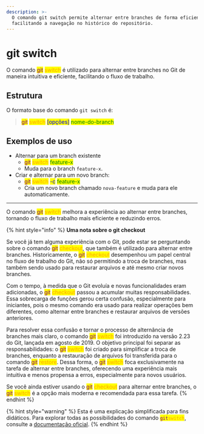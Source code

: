 ```yaml
---
description: >-
  O comando git switch permite alternar entre branches de forma eficiente,
  facilitando a navegação no histórico do repositório.
---
```


# git switch

O comando <mark style="color:purple;">git</mark> <mark style="color:orange;">switch</mark> é utilizado para alternar entre branches no Git de maneira intuitiva e eficiente, facilitando o fluxo de trabalho.

## Estrutura

O formato base do comando `git switch` é:

> <mark style="color:purple;">git</mark> <mark style="color:orange;">switch</mark> <mark style="color:blue;">\[opções]</mark> <mark style="color:green;">nome-do-branch</mark>

## Exemplos de uso

* Alternar para um branch existente
  * <mark style="color:purple;">git</mark> <mark style="color:orange;">switch</mark> <mark style="color:green;">feature-x</mark>
  * Muda para o branch `feature-x`.
* Criar e alternar para um novo branch:
  * <mark style="color:purple;">git</mark> <mark style="color:orange;">switch</mark> <mark style="color:blue;">-c</mark> <mark style="color:green;">feature-x</mark>
  * Cria um novo branch chamado `nova-feature` e muda para ele automaticamente.

***

O comando <mark style="color:purple;">git</mark> <mark style="color:orange;">switch</mark> melhora a experiência ao alternar entre branches, tornando o fluxo de trabalho mais eficiente e reduzindo erros.

{% hint style="info" %}
**Uma nota sobre o git checkout**

Se você já tem alguma experiência com o Git, pode estar se perguntando sobre o comando <mark style="color:purple;">git</mark> <mark style="color:orange;">checkout</mark>, que também é utilizado para alternar entre branches. Historicamente, o <mark style="color:purple;">git</mark> <mark style="color:orange;">checkout</mark> desempenhou um papel central no fluxo de trabalho do Git, não só permitindo a troca de branches, mas também sendo usado para restaurar arquivos e até mesmo criar novos branches.

Com o tempo, à medida que o Git evoluía e novas funcionalidades eram adicionadas, o <mark style="color:purple;">git</mark> <mark style="color:orange;">checkout</mark> passou a acumular muitas responsabilidades. Essa sobrecarga de funções gerou certa confusão, especialmente para iniciantes, pois o mesmo comando era usado para realizar operações bem diferentes, como alternar entre branches e restaurar arquivos de versões anteriores.

Para resolver essa confusão e tornar o processo de alternância de branches mais claro, o comando <mark style="color:purple;">git</mark> <mark style="color:orange;">switch</mark> foi introduzido na versão 2.23 do Git, lançada em agosto de 2019. O objetivo principal foi separar as responsabilidades: o <mark style="color:purple;">git</mark> <mark style="color:orange;">switch</mark> foi criado para simplificar a troca de branches, enquanto a restauração de arquivos foi transferida para o comando <mark style="color:purple;">git</mark> <mark style="color:orange;">restore</mark>. Dessa forma, o <mark style="color:purple;">git</mark> <mark style="color:orange;">switch</mark> foca exclusivamente na tarefa de alternar entre branches, oferecendo uma experiência mais intuitiva e menos propensa a erros, especialmente para novos usuários.

Se você ainda estiver usando o <mark style="color:purple;">git</mark> <mark style="color:orange;">checkout</mark> para alternar entre branches, o <mark style="color:purple;">git</mark> <mark style="color:orange;">switch</mark> é a opção mais moderna e recomendada para essa tarefa.
{% endhint %}

{% hint style="warning" %}
Esta é uma explicação simplificada para fins didáticos. Para explorar todas as possibilidades do comando <mark style="color:purple;">`git`</mark><mark style="color:orange;">`switch`</mark>, consulte a [documentação oficial](https://git-scm.com/docs/git-switch/pt_BR).
{% endhint %}
